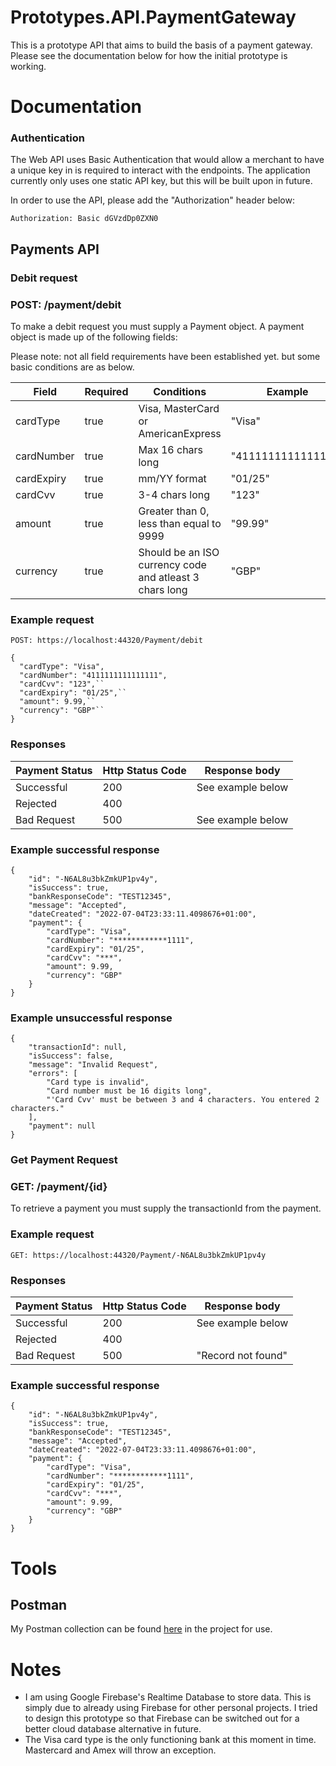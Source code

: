 # Prototypes.API.PaymentGateway

This is a prototype API that aims to build the basis of a payment gateway. Please see the documentation below for how the initial prototype is working.

# Documentation

### Authentication
The Web API uses Basic Authentication that would allow a merchant to have a unique key in is required to interact with the endpoints. The application currently only uses one static API key, but this will be built upon in future.

In order to use the API, please add the "Authorization" header below:

``Authorization: Basic dGVzdDp0ZXN0``

## Payments API
### Debit request
### POST: /payment/debit
To make a debit request you must supply a Payment object. A payment object is made up of the following fields:

Please note: not all field requirements have been established yet. but some basic conditions are as below.

| Field               | Required         | Conditions                                                | Example                       |
| ------------------- | ---------------- | --------------------------------------------------------- | ------------------------------|
| cardType            | true             | Visa, MasterCard or AmericanExpress                       | "Visa"                        |
| cardNumber          | true             | Max 16 chars long                                         | "4111111111111111"            |
| cardExpiry          | true             | mm/YY format                                              | "01/25"                       |
| cardCvv             | true             | 3-4 chars long                                            | "123"                         |
| amount              | true             | Greater than 0, less than equal to 9999                   | "99.99"                       |
| currency            | true             | Should be an ISO currency code and atleast 3 chars long   | "GBP"                         |

### Example request
``POST: https://localhost:44320/Payment/debit``
```
{
  "cardType": "Visa",
  "cardNumber": "4111111111111111",
  "cardCvv": "123",``
  "cardExpiry": "01/25",``
  "amount": 9.99,``
  "currency": "GBP"``
}
```

### Responses

| Payment Status      | Http Status Code | Response body                          |
| ------------------- | ---------------- | -------------------------------------- |
| Successful          | 200              | See example below                      |
| Rejected            | 400              |                                        |
| Bad Request         | 500              | See example below                      |


### Example successful response
```
{
    "id": "-N6AL8u3bkZmkUP1pv4y",
    "isSuccess": true,
    "bankResponseCode": "TEST12345",
    "message": "Accepted",
    "dateCreated": "2022-07-04T23:33:11.4098676+01:00",
    "payment": {
        "cardType": "Visa",
        "cardNumber": "************1111",
        "cardExpiry": "01/25",
        "cardCvv": "***",
        "amount": 9.99,
        "currency": "GBP"
    }
}

```
### Example unsuccessful response
```
{
    "transactionId": null,
    "isSuccess": false,
    "message": "Invalid Request",
    "errors": [
        "Card type is invalid",
        "Card number must be 16 digits long",
        "'Card Cvv' must be between 3 and 4 characters. You entered 2 characters."
    ],
    "payment": null
}
```

### Get Payment Request
### GET: /payment/{id}
To retrieve a payment you must supply the transactionId from the payment.

### Example request
``GET: https://localhost:44320/Payment/-N6AL8u3bkZmkUP1pv4y``

### Responses

| Payment Status      | Http Status Code | Response body                          |
| ------------------- | ---------------- | -------------------------------------- |
| Successful          | 200              | See example below                      |
| Rejected            | 400              |                                        |
| Bad Request         | 500              | "Record not found"                     |

### Example successful response
```
{
    "id": "-N6AL8u3bkZmkUP1pv4y",
    "isSuccess": true,
    "bankResponseCode": "TEST12345",
    "message": "Accepted",
    "dateCreated": "2022-07-04T23:33:11.4098676+01:00",
    "payment": {
        "cardType": "Visa",
        "cardNumber": "************1111",
        "cardExpiry": "01/25",
        "cardCvv": "***",
        "amount": 9.99,
        "currency": "GBP"
    }
}
```
# Tools
## Postman
My Postman collection can be found [here](https://github.com/mhayward-dev/Prototypes.API.PaymentGateway/blob/main/Tools/ProtoType.API.PaymentGateway.postman_collection.json) in the project for use.


# Notes
* I am using Google Firebase's Realtime Database to store data. This is simply due to already using Firebase for other personal projects. I tried to design this prototype so that Firebase can be switched out for a better cloud database alternative in future.
* The Visa card type is the only functioning bank at this moment in time. Mastercard and Amex will throw an exception.
